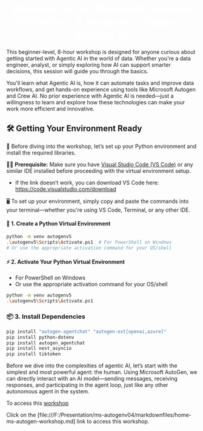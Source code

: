 #
<h1 style="color:white; text-align:center;">
Welcome to the Microsoft Autogen Workshop: A Beginner’s Guide to Agentic AI
</h1>

This beginner-level, 8-hour workshop is designed for anyone curious about getting started with Agentic AI in the world of data. Whether you're a data engineer, analyst, or simply exploring how AI can support smarter decisions, this session will guide you through the basics. 

You'll learn what Agentic AI is, how it can automate tasks and improve data workflows, and get hands-on experience using tools like Microsoft Autogen and Crew AI. No prior experience with Agentic AI is needed—just a willingness to learn and explore how these technologies can make your work more efficient and innovative.



## 🛠️ Getting Your Environment Ready

🧰 Before diving into the workshop, let’s set up your Python environment and install the required libraries.

🧑‍💻 **Prerequisite:** Make sure you have [Visual Studio Code (VS Code)](https://code.visualstudio.com/download) or any similar IDE installed before proceeding with the virtual environment setup.
  * If the link doesn’t work, you can download VS Code here: https://code.visualstudio.com/download

🖥️ To set up your environment, simply copy and paste the commands into your terminal—whether you're using VS Code, Terminal, or any other IDE.


#### 🐍 1. Create a Python Virtual Environment
```bash
python -m venv autogenv5
.\autogenv5\Scripts\Activate.ps1  # For PowerShell on Windows
# Or use the appropriate activation command for your OS/shell
```

#### ⚡ 2. Activate Your Python Virtual Environment
 - For PowerShell on Windows
 - Or use the appropriate activation command for your OS/shell
```bash
python -m venv autogenv5
.\autogenv5\Scripts\Activate.ps1
```

### 📦 3. Install Dependencies
```bash
pip install "autogen-agentchat" "autogen-ext[openai,azure]"
pip install python-dotenv
pip install autogen_agentchat
pip install nest_asyncio
pip install tiktoken
```

Before we dive into the complexities of agentic AI, let’s start with the simplest and most powerful agent: the human. Using Microsoft AutoGen, we can directly interact with an AI model—sending messages, receiving responses, and participating in the agent loop, just like any other autonomous agent in the system.

To access this [workshop](F:/Presentationv04/markdownfiles/home-ms-autogen-workshop.md)

Click on the [file:///F:/Presentation/ms-autogenv04/markdownfiles/home-ms-autogen-workshop.md] link to access this workshop.

